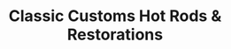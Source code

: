 ---
title: "Classic Customs Hot Rods & Restorations"
url: /phoenix/classic-customs-hot-rods-und-restorations/
shop: Autowerkstatt
---